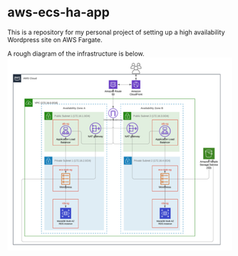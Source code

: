# aws-ecs-ha-app

This is a repository for my personal project of setting up a high availability Wordpress site on AWS Fargate.

A rough diagram of the infrastructure is below.
![Application Diagram](img/diagram.png)
